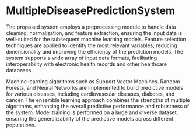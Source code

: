 # MultipleDiseasePredictionSystem
The proposed system employs a preprocessing module to handle data cleaning, normalization, and feature extraction, ensuring the input data is well-suited for the subsequent machine learning models. Feature selection techniques are applied to identify the most relevant variables, reducing dimensionality and improving the efficiency of the prediction models. The system supports a wide array of input data formats, facilitating interoperability with electronic health records and other healthcare databases.

Machine learning algorithms such as Support Vector Machines, Random Forests, and Neural Networks are implemented to build predictive models for various diseases, including cardiovascular diseases, diabetes, and cancer. The ensemble learning approach combines the strengths of multiple algorithms, enhancing the overall predictive performance and robustness of the system. Model training is performed on a large and diverse dataset, ensuring the generalizability of the predictive models across different populations.
